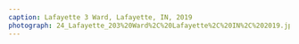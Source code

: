 ```yaml
---
caption: Lafayette 3 Ward, Lafayette, IN, 2019
photograph: 24_Lafayette_203%20Ward%2C%20Lafayette%2C%20IN%2C%202019.jpg
---
```

